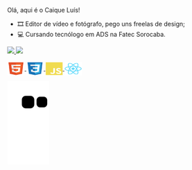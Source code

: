 Olá, aqui é o Caique Luís! 


- 🎞️ Editor de vídeo e fotógrafo, pego uns freelas de design;
- 💻 Cursando tecnólogo em ADS na Fatec Sorocaba.


<div>
  <a href="https://github.com/lpcaique">
  <img height="180em" src="https://github-readme-stats.vercel.app/api?username=lpcaique&show_icons=true&theme=dracula&include_all_commits=true&count+private=true"/>
  <img height="180em" src="https://github-readme-stats.vercel.app/api/top-langs/?username=lpcaique&layout=compact&langs_count=16&theme=dracula"/>
</div>
  
  
</div>
<div style="display: inline_block"><br>
  <img align="center" alt="" height="30" width="40" src="https://raw.githubusercontent.com/devicons/devicon/master/icons/html5/html5-original.svg">
  <img align="center" alt="" height="30" width="40" src="https://raw.githubusercontent.com/devicons/devicon/master/icons/css3/css3-original.svg">
  <img align="center" alt="" height="30" width="40" src="https://raw.githubusercontent.com/devicons/devicon/master/icons/javascript/javascript-plain.svg">
  <img align="center" alt="" height="30" width="40" src="https://raw.githubusercontent.com/devicons/devicon/master/icons/react/react-original.svg">
</div>

 ![Snake animation](https://github.com/lpcaique/lpcaique/blob/output/github-contribution-grid-snake.svg)
